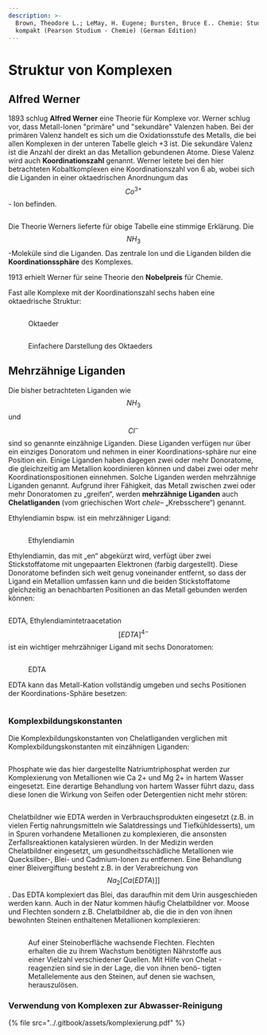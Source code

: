```yaml
---
description: >-
  Brown, Theodore L.; LeMay, H. Eugene; Bursten, Bruce E.. Chemie: Studieren
  kompakt (Pearson Studium - Chemie) (German Edition)
---
```


# Struktur von Komplexen

## Alfred Werner

1893 schlug **Alfred Werner** eine Theorie für Komplexe vor. Werner schlug vor, dass Metall-Ionen "primäre" und "sekundäre" Valenzen haben. Bei der primären Valenz handelt es sich um die Oxidationsstufe des Metalls, die bei allen Komplexen in der unteren Tabelle gleich +3 ist. Die sekundäre Valenz ist die Anzahl der direkt an das Metallion gebundenen Atome. Diese Valenz wird auch **Koordinationszahl** genannt. Werner leitete bei den hier betrachteten Kobaltkomplexen eine Koordinationszahl von 6 ab, wobei sich die Liganden in einer oktaedrischen Anordnungum das $$Co^{3+}$$ - Ion befinden.

<figure><img src="../.gitbook/assets/image (15) (1).png" alt=""><figcaption></figcaption></figure>

Die Theorie Werners lieferte für obige Tabelle eine stimmige Erklärung. Die $$NH_3$$-Moleküle sind die Liganden. Das zentrale Ion und die Liganden bilden die **Koordinationssphäre** des Komplexes.&#x20;

1913 erhielt Werner für seine Theorie den **Nobelpreis** für Chemie.

Fast alle Komplexe mit der Koordinationszahl sechs haben eine oktaedrische Struktur:

<figure><img src="../.gitbook/assets/image (3) (1) (1) (1) (1) (1) (1).png" alt=""><figcaption><p>Oktaeder</p></figcaption></figure>

<figure><img src="../.gitbook/assets/image (4) (1) (1) (1) (1) (1) (1).png" alt=""><figcaption><p>Einfachere Darstellung des Oktaeders</p></figcaption></figure>



## Mehrzähnige Liganden

Die bisher betrachteten Liganden wie $$NH_3$$ und $$Cl^-$$ sind so genannte einzähnige Liganden. Diese Liganden verfügen nur über ein einziges Donoratom und nehmen in einer Koordinations-sphäre nur eine Position ein. Einige Liganden haben dagegen zwei oder mehr Donoratome, die gleichzeitig am Metallion koordinieren können und dabei zwei oder mehr Koordinationspositionen einnehmen. Solche Liganden werden mehrzähnige Liganden genannt. Aufgrund ihrer Fähigkeit, das Metall zwischen zwei oder mehr Donoratomen zu „greifen“, werden **mehrzähnige Liganden** auch **Chelatliganden** (vom griechischen Wort _chele–_ „Krebsschere“) genannt.

Ethylendiamin bspw. ist ein mehrzähniger Ligand:

<figure><img src="../.gitbook/assets/image (5) (1) (1) (1) (1) (1).png" alt=""><figcaption><p>Ethylendiamin</p></figcaption></figure>

Ethylendiamin, das mit „en“ abgekürzt wird, verfügt über zwei Stickstoffatome mit ungepaarten Elektronen (farbig dargestellt). Diese Donoratome befinden sich weit genug voneinander entfernt, so dass der Ligand ein Metallion umfassen kann und die beiden Stickstoffatome gleichzeitig an benachbarten Positionen an das Metall gebunden werden können:

<figure><img src="../.gitbook/assets/image (6) (1) (1) (1).png" alt=""><figcaption></figcaption></figure>

EDTA, Ethylendiamintetraacetation $$[EDTA]^{4-}$$ ist ein wichtiger mehrzähniger Ligand mit sechs Donoratomen:

<figure><img src="../.gitbook/assets/image (7) (1) (1).png" alt=""><figcaption><p>EDTA</p></figcaption></figure>

EDTA kann das Metall-Kation vollständig umgeben und sechs Positionen der Koordinations-Sphäre besetzen:

<figure><img src="../.gitbook/assets/image (9) (1).png" alt=""><figcaption></figcaption></figure>

### Komplexbildungskonstanten

Die Komplexbildungskonstanten von Chelatliganden verglichen mit Komplexbildungskonstanten mit einzähnigen Liganden:

<figure><img src="../.gitbook/assets/image (10) (1).png" alt=""><figcaption></figcaption></figure>

Phosphate wie das hier dargestellte Natriumtriphosphat werden zur Komplexierung von Metallionen wie Ca 2+ und Mg 2+ in hartem Wasser eingesetzt. Eine derartige Behandlung von hartem Wasser führt dazu, dass diese Ionen die Wirkung von Seifen oder Detergentien nicht mehr stören:

<figure><img src="../.gitbook/assets/image (13) (1).png" alt=""><figcaption></figcaption></figure>

Chelatbildner wie EDTA werden in Verbrauchsprodukten eingesetzt (z.B. in vielen Fertig nahrungsmitteln wie Salatdressings und Tiefkühldesserts), um in Spuren vorhandene Metallionen zu komplexieren, die ansonsten Zerfallsreaktionen katalysieren würden. In der Medizin werden Chelatbildner eingesetzt, um gesundheitsschädliche Metallionen wie Quecksilber-, Blei- und Cadmium-Ionen zu entfernen. Eine Behandlung einer Bleivergiftung besteht z.B. in der Verabreichung von $$Na_2[Ca(EDTA)]]$$. Das EDTA komplexiert das Blei, das daraufhin mit dem Urin ausgeschieden werden kann. Auch in der Natur kommen häufig Chelatbildner vor. Moose und Flechten sondern z.B. Chelatbildner ab, die die in den von ihnen bewohnten Steinen enthaltenen Metallionen komplexieren:

<figure><img src="../.gitbook/assets/image (14) (1).png" alt=""><figcaption><p>Auf einer Steinoberfläche wachsende Flechten. Flechten erhalten die zu ihrem Wachstum benötigten Nährstoffe aus einer Vielzahl verschiedener Quellen. Mit Hilfe von Chelat - reagenzien sind sie in der Lage, die von ihnen benö- tigten Metallelemente aus den Steinen, auf denen sie wachsen, herauszulösen.</p></figcaption></figure>



### Verwendung von Komplexen zur Abwasser-Reinigung

{% file src="../.gitbook/assets/komplexierung.pdf" %}





